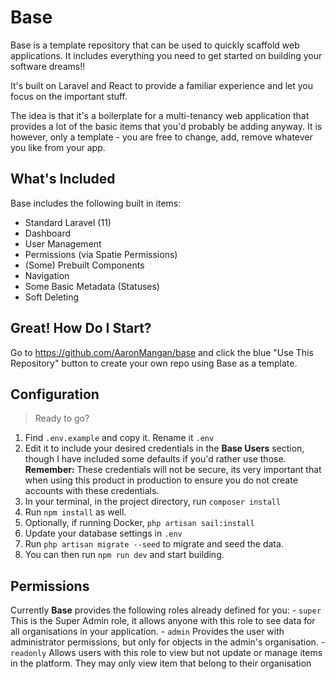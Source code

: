 # Base

Base is a template repository that can be used to quickly scaffold web applications. It includes everything you need to get started on building your software dreams!! 

It's built on Laravel and React to provide a familiar experience and let you focus on the important stuff.

The idea is that it's a boilerplate for a multi-tenancy web application that provides a lot of the basic items that you'd probably be adding anyway. It is however, only a template - you are free to change, add, remove whatever you like from your app.

## What's Included

Base includes the following built in items:

- Standard Laravel (11)
- Dashboard
- User Management
- Permissions (via Spatie Permissions)
- (Some) Prebuilt Components
- Navigation
- Some Basic Metadata (Statuses)
- Soft Deleting

## Great! How Do I Start?
Go to https://github.com/AaronMangan/base and click the blue "Use This Repository" button to create your own repo using Base as a template.

## Configuration

> Ready to go?

1. Find `.env.example` and copy it. Rename it `.env`
2. Edit it to include your desired credentials in the **Base Users** section, though I have included some defaults if you'd rather use those. **Remember:** These credentials will not be secure, its very important that when using this product in production to ensure you do not create accounts with these credentials.
3. In your terminal, in the project directory, run `composer install`
4. Run `npm install` as well.
5. Optionally, if running Docker, `php artisan sail:install`
6. Update your database settings in `.env`
7. Run `php artisan migrate --seed` to migrate and seed the data.
8. You can then run `npm run dev` and start building.

## Permissions

Currently **Base** provides the following roles already defined for you:
    - `super` This is the Super Admin role, it allows anyone with this role to see data for all organisations in your application.
    - `admin` Provides the user with administrator permissions, but only for objects in the admin's organisation.
    - `readonly` Allows users with this role to view but not update or manage items in the platform. They may only view item that belong to their organisation